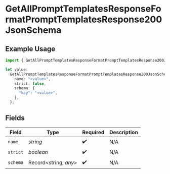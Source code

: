 # GetAllPromptTemplatesResponseFormatPromptTemplatesResponse200JsonSchema

## Example Usage

```typescript
import { GetAllPromptTemplatesResponseFormatPromptTemplatesResponse200JsonSchema } from "@orq-ai/node/models/operations";

let value:
  GetAllPromptTemplatesResponseFormatPromptTemplatesResponse200JsonSchema = {
    name: "<value>",
    strict: false,
    schema: {
      "key": "<value>",
    },
  };
```

## Fields

| Field                 | Type                  | Required              | Description           |
| --------------------- | --------------------- | --------------------- | --------------------- |
| `name`                | *string*              | :heavy_check_mark:    | N/A                   |
| `strict`              | *boolean*             | :heavy_check_mark:    | N/A                   |
| `schema`              | Record<string, *any*> | :heavy_check_mark:    | N/A                   |